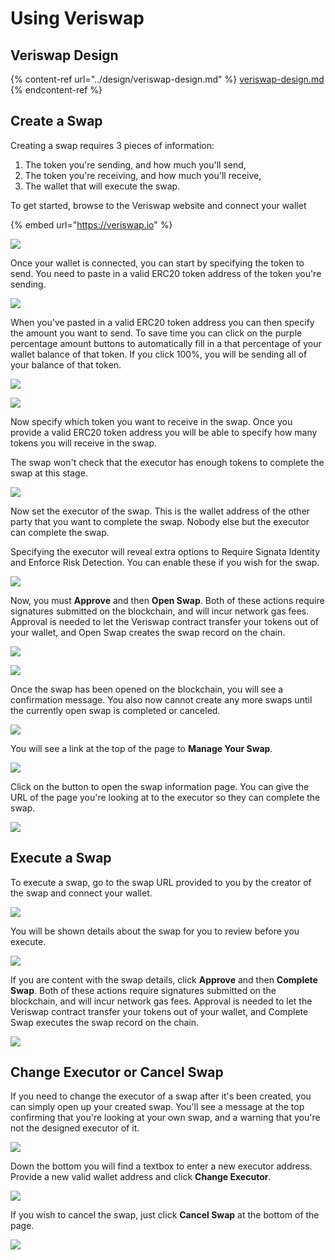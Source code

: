 # Using Veriswap

## Veriswap Design

{% content-ref url="../design/veriswap-design.md" %}
[veriswap-design.md](../design/veriswap-design.md)
{% endcontent-ref %}

## Create a Swap

Creating a swap requires 3 pieces of information:

1. The token you're sending, and how much you'll send,
2. The token you're receiving, and how much you'll receive,
3. The wallet that will execute the swap.

To get started, browse to the Veriswap website and connect your wallet

{% embed url="https://veriswap.io" %}

![](<../.gitbook/assets/image (14) (1).png>)

Once your wallet is connected, you can start by specifying the token to send. You need to paste in a valid ERC20 token address of the token you're sending.

![](<../.gitbook/assets/image (3) (1) (1).png>)

When you've pasted in a valid ERC20 token address you can then specify the amount you want to send. To save time you can click on the purple percentage amount buttons to automatically fill in a that percentage of your wallet balance of that token. If you click 100%, you will be sending all of your balance of that token.

![](<../.gitbook/assets/image (1) (1).png>)

![](<../.gitbook/assets/image (8) (1) (1).png>)

Now specify which token you want to receive in the swap. Once you provide a valid ERC20 token address you will be able to specify how many tokens you will receive in the swap.

The swap won't check that the executor has enough tokens to complete the swap at this stage.

![](<../.gitbook/assets/image (4) (1).png>)

Now set the executor of the swap. This is the wallet address of the other party that you want to complete the swap. Nobody else but the executor can complete the swap.

Specifying the executor will reveal extra options to Require Signata Identity and Enforce Risk Detection. You can enable these if you wish for the swap.

![](<../.gitbook/assets/image (6) (1).png>)

Now, you must **Approve** and then **Open Swap**. Both of these actions require signatures submitted on the blockchain, and will incur network gas fees. Approval is needed to let the Veriswap contract transfer your tokens out of your wallet, and Open Swap creates the swap record on the chain.

![](<../.gitbook/assets/image (9) (1).png>)

![](<../.gitbook/assets/image (10) (1) (1).png>)

Once the swap has been opened on the blockchain, you will see a confirmation message. You also now cannot create any more swaps until the currently open swap is completed or canceled.

![](<../.gitbook/assets/image (15) (1).png>)

You will see a link at the top of the page to **Manage Your Swap**.

![](<../.gitbook/assets/image (17) (1).png>)

Click on the button to open the swap information page. You can give the URL of the page you're looking at to the executor so they can complete the swap.

![](<../.gitbook/assets/image (16) (1).png>)

## Execute a Swap

To execute a swap, go to the swap URL provided to you by the creator of the swap and connect your wallet.

![](<../.gitbook/assets/image (12) (1).png>)

You will be shown details about the swap for you to review before you execute.

![](<../.gitbook/assets/image (11) (1).png>)

If you are content with the swap details, click **Approve** and then **Complete Swap**. Both of these actions require signatures submitted on the blockchain, and will incur network gas fees. Approval is needed to let the Veriswap contract transfer your tokens out of your wallet, and Complete Swap executes the swap record on the chain.

![](<../.gitbook/assets/image (13) (1).png>)

## Change Executor or Cancel Swap

If you need to change the executor of a swap after it's been created, you can simply open up your created swap. You'll see a message at the top confirming that you're looking at your own swap, and a warning that you're not the designed executor of it.

![](<../.gitbook/assets/image (2) (1) (1).png>)

Down the bottom you will find a textbox to enter a new executor address. Provide a new valid wallet address and click **Change Executor**.

![](<../.gitbook/assets/image (5) (1) (1) (1).png>)

If you wish to cancel the swap, just click **Cancel Swap** at the bottom of the page.

![](<../.gitbook/assets/image (1) (1) (1).png>)


